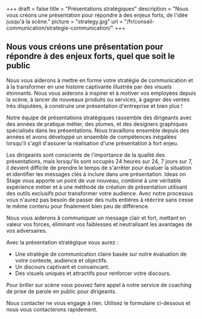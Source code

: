 +++
draft 			= false
title 			= "Présentations stratégiques"
description		= "Nous vous créons une présentation pour répondre à des enjeux forts, de l'idée jusqu'à la scène."
picture			= "strategy.jpg"
url		 		= "/fr/conseil-communication/strategie-communication/"
+++

## Nous vous créons une présentation pour répondre à des enjeux forts, quel que soit le public

Nous vous aiderons à mettre en forme votre stratégie de communication et à la transformer en une histoire captivante illustrée par des visuels étonnants. Nous vous aiderons à inspirer et à motiver vos employées depuis la scène, à lancer de nouveaux produits ou services, à gagner des ventes très disputées, à construire une présentation d'entreprise et bien plus !

Notre équipe de présentations stratégiques rassemble des dirigeants avec des années de pratique métier, des plumes, et des designers graphiques spécialisés dans les présentations. Nous travaillons ensemble depuis des années et avons développé un ensemble de compétences inégalées lorsqu'il s'agit d'assurer la réalisation d'une présentation à fort enjeu. 

Les dirigeants sont conscients de l'importance de la qualité des présentations, mais lorsqu'ils sont occupés 24 heures sur 24, 7 jours sur 7, il devient difficile de prendre le temps de s'arrêter pour évaluer la situation et identifier les messages clés à inclure dans une présentation. Ideas on Stage vous apporte un point de vue nouveau, combiné à une véritable expérience métier et à une méthode de création de présentation utilisant des outils exclusifs pour transformer votre audience. Avec notre processus vous n'aurez pas besoin de passer des nuits entières à réécrire sans cesse le même contenu pour finalement bien peu de différence.

Nous vous aiderons à communiquer un message clair et fort, mettant en valeur vos forces, éliminant vos faiblesses et neutralisant les avantages de vos adversaires.

Avec la présentation stratégique vous aurez :

* Une stratégie de communication claire basée sur notre évaluation de votre contexte, audience et objectifs.
* Un discours captivant et convaincant.
* Des visuels uniques et attractifs pour renforcer votre discours. 

Pour briller sur scène vous pouvez faire appel à notre service de coaching de prise de parole en public pour dirigeants. 

Nous contacter ne vous engage à rien. Utilisez le formulaire ci-dessous et nous vous contacterons rapidement.


[pic1]: strategy.jpg